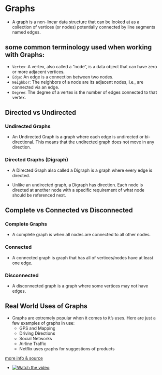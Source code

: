 # Graphs

- A graph is a non-linear data structure that can be looked at as a collection of vertices (or nodes) potentially connected by line segments named edges.

## some common terminology used when working with Graphs:

- `Vertex`: A vertex, also called a “node”, is a data object that can have zero or more adjacent vertices.
- `Edge`: An edge is a connection between two nodes.
- `Neighbor`: The neighbors of a node are its adjacent nodes, i.e., are connected via an edge.
- `Degree`: The degree of a vertex is the number of edges connected to that vertex.

## Directed vs Undirected

### Undirected Graphs

- An Undirected Graph is a graph where each edge is undirected or bi-directional. This means that the undirected graph does not move in any direction.

### Directed Graphs (Digraph)

- A Directed Graph also called a Digraph is a graph where every edge is directed.

- Unlike an undirected graph, a Digraph has direction. Each node is directed at another node with a specific requirement of what node should be referenced next.

## Complete vs Connected vs Disconnected

### Complete Graphs

- A complete graph is when all nodes are connected to all other nodes.

### Connected

- A connected graph is graph that has all of vertices/nodes have at least one edge.

### Disconnected

- A disconnected graph is a graph where some vertices may not have edges.

## Real World Uses of Graphs

- Graphs are extremely popular when it comes to it’s uses. Here are just a few examples of graphs in use:
  - GPS and Mapping
  - Driving Directions
  - Social Networks
  - Airline Traffic
  - Netflix uses graphs for suggestions of products

[more info & source](https://codefellows.github.io/common_curriculum/data_structures_and_algorithms/Code_401/class-35/resources/graphs.html)

- [![Watch the video](https://img.youtube.com/vi/gXgEDyodOJU/hqdefault.jpg)](https://youtu.be/gXgEDyodOJU)
